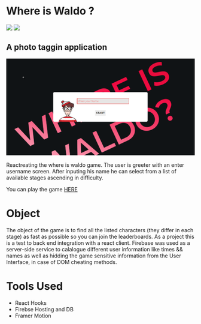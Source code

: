 # Where is Waldo ?

<img src='https://img.shields.io/badge/firebase-ffca28?style=for-the-badge&logo=firebase&logoColor=black'/>
<img src='https://img.shields.io/badge/React-20232A?style=for-the-badge&logo=react&logoColor=61DAFB'/>

## A photo taggin application

<img src='./readmeimg.png'/>

Reactreating the where is waldo game. The user is greeter with an enter username screen. After inputing his name he can select from a list of available stages ascending in difficulty.

You can play the game <a href='https://photo-tagging-app-b3072.firebaseapp.com/'>HERE</a>

# Object

The object of the game is to find all the listed characters (they differ in each stage) as fast as possible so you can join the leaderboards. As a project this is a test to back end integration with a react client. Firebase was used as a server-side service to calalogue different user information like times && names as well as hidding the game sensitive information from the User Interface, in case of DOM cheating methods.

# Tools Used

<ul>
  <li>React Hooks</li>
  <li>Firebse Hosting and DB</li>
  <li>Framer Motion</li>
</ul>
